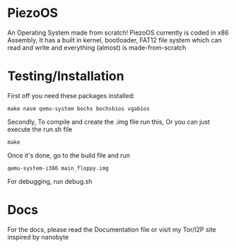 # PiezoOS
An Operating System made from scratch!
PiezoOS currently is coded in x86 Assembly, It has a built in kernel, bootloader, FAT12 file system which can read and write and everything (almost) is made-from-scratch
# Testing/Installation
First off you need these packages installed:
```
make nasm qemu-system bochs bochsbios vgabios
```
Secondly, To compile and create the .img file run this, Or you can just execute the run.sh file
```
make
```

Once it's done, go to the build file and run
```
qemu-system-i386 main_floppy.img
```
For debugging, run debug.sh 
# Docs
For the docs, please read the Documentation file or visit my Tor/I2P site
inspired by nanobyte

